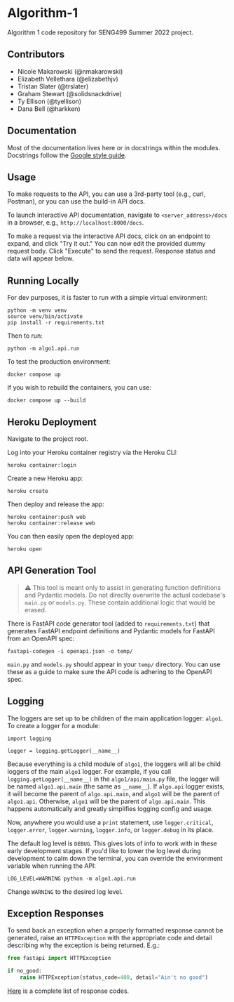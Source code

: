 # Algorithm-1

Algorithm 1 code repository for SENG499 Summer 2022 project.

## Contributors

- Nicole Makarowski (@nmakarowski)
- Elizabeth Vellethara (@elizabethjv)
- Tristan Slater (@trslater)
- Graham Stewart (@solidsnackdrive)
- Ty Ellison (@tyellison)
- Dana Bell (@harkken)

## Documentation

Most of the documentation lives here or in docstrings within the modules. Docstrings follow the [Google style guide](https://google.github.io/styleguide/pyguide.html).

## Usage

To make requests to the API, you can use a 3rd-party tool (e.g., curl, Postman), or you can use the build-in API docs.

To launch interactive API documentation, navigate to `<server_address>/docs` in a browser, e.g., `http://localhost:8000/docs`.

To make a request via the interactive API docs, click on an endpoint to expand, and click "Try it out." You can now edit the provided dummy request body. Click "Execute" to send the request. Response status and data will appear below.

## Running Locally

For dev purposes, it is faster to run with a simple virtual environment:

```
python -m venv venv
source venv/bin/activate
pip install -r requirements.txt
```

Then to run:

```
python -m algo1.api.run
```

To test the production environment:

```
docker compose up
```

If you wish to rebuild the containers, you can use:

```
docker compose up --build
```

## Heroku Deployment

Navigate to the project root.

Log into your Heroku container registry via the Heroku CLI:

```
heroku container:login
```

Create a new Heroku app:

```
heroku create
```

Then deploy and release the app:

```
heroku container:push web
heroku container:release web
```

You can then easily open the deployed app:

```
heroku open
```

## API Generation Tool

> :warning: This tool is meant only to assist in generating function definitions and Pydantic models. Do not directly overwrite the actual codebase's `main.py` or `models.py`. These contain additional logic that would be erased.

There is FastAPI code generator tool (added to `requirements.txt`) that generates FastAPI endpoint definitions and Pydantic models for FastAPI from an OpenAPI spec:

```
fastapi-codegen -i openapi.json -o temp/
```

`main.py` and `models.py` should appear in your `temp/` directory. You can use these as a guide to make sure the API code is adhering to the OpenAPI spec.

## Logging

The loggers are set up to be children of the main application logger: `algo1`. To create a logger for a module:

```
import logging

logger = logging.getLogger(__name__)
```

Because everything is a child module of `algo1`, the loggers will all be child loggers of the main `algo1` logger. For example, if you call `logging.getLogger(__name__)` in the `algo1/api/main.py` file, the logger will be named `algo1.api.main` (the same as `__name__`). If `algo.api` logger exists, it will become the parent of `algo.api.main`, and `algo1` will be the parent of `algo1.api`. Otherwise, `algo1` will be the parent of `algo.api.main`. This happens automatically and greatly simplifies logging config and usage.

Now, anywhere you would use a `print` statement, use `logger.critical`, `logger.error`, `logger.warning`, `logger.info`, or `logger.debug` in its place.

The default log level is `DEBUG`. This gives lots of info to work with in these early development stages. If you'd like to lower the log level during development to calm down the terminal, you can override the environment variable when running the API:

```
LOG_LEVEL=WARNING python -m algo1.api.run
```

Change `WARNING` to the desired log level.

## Exception Responses

To send back an exception when a properly formatted response cannot be generated, raise an `HTTPException` with the appropriate code and detail describing why the exception is being returned. E.g.:

```py
from fastapi import HTTPException

if no_good:
    raise HTTPException(status_code=400, detail="Ain't no good")
```

[Here](https://developer.mozilla.org/en-US/docs/Web/HTTP/Status) is a complete list of response codes.
